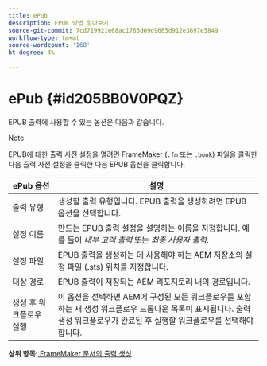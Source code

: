 ```yaml
---
title: ePub
description: EPUB 방법 알아보기
source-git-commit: 7cd719921e68ac1763d09d9665d912e3697e5849
workflow-type: tm+mt
source-wordcount: '168'
ht-degree: 4%

---
```



# ePub {#id205BB0V0PQZ}

EPUB 출력에 사용할 수 있는 옵션은 다음과 같습니다.

>[!NOTE]
>
> EPUB에 대한 출력 사전 설정을 열려면 FrameMaker \(`.fm` 또는 `.book`\) 파일을 클릭한 다음 출력 사전 설정을 클릭한 다음 EPUB 옵션을 클릭합니다.

| ePub 옵션 | 설명 |
|-----------|-----------|
| 출력 유형 | 생성할 출력 유형입니다. EPUB 출력을 생성하려면 EPUB 옵션을 선택합니다. |
| 설정 이름 | 만드는 EPUB 출력 설정을 설명하는 이름을 지정합니다. 예를 들어 *내부 고객 출력* 또는 *최종 사용자 출력*. |
| 설정 파일 | EPUB 출력을 생성하는 데 사용해야 하는 AEM 저장소의 설정 파일 \(.sts\) 위치를 지정합니다. |
| 대상 경로 | EPUB 출력이 저장되는 AEM 리포지토리 내의 경로입니다. |
| 생성 후 워크플로우 실행 | 이 옵션을 선택하면 AEM에 구성된 모든 워크플로우를 포함하는 새 생성 워크플로우 드롭다운 목록이 표시됩니다. 출력 생성 워크플로우가 완료된 후 실행할 워크플로우를 선택해야 합니다. |

**상위 항목:**[ FrameMaker 문서의 출력 생성](fm-output-generatation.md)

